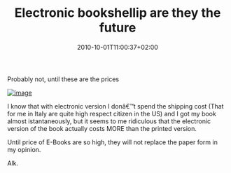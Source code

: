 ﻿---
title: "Electronic bookshellip are they the future"
description: ""
date: 2010-10-01T11:00:37+02:00
draft: false
tags: [Books]
categories: [General]
---
Probably not, until these are the prices

[![image](http://www.codewrecks.com/blog/wp-content/uploads/2010/10/image_thumb.png "image")](http://www.codewrecks.com/blog/wp-content/uploads/2010/10/image.png)

I know that with electronic version I donâ€™t spend the shipping cost (That for me in Italy are quite high respect citizen in the US) and I got my book almost istantaneously, but it seems to me ridiculous that the electronic version of the book actually costs MORE than the printed version.

Until price of E-Books are so high, they will not replace the paper form in my opinion.

Alk.
